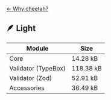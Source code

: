 [← Why cheetah?](https://github.com/azurystudio/cheetah#readme)

## 🪶 Light

| Module | Size |
| --- | --- |
| Core | 14.28 kB |
| Validator (TypeBox) | 118.38 kB |
| Validator (Zod) | 52.91 kB |
| Accessories | 36.49 kB |

